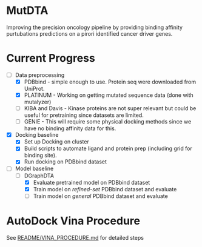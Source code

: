 # MutDTA
Improving the precision oncology pipeline by providing binding affinity purtubations predictions on a pirori identified cancer driver genes.

# Current Progress
- [ ] Data preprocessing
  - [x] PDBbind - simple enough to use. Protein seq were downloaded from UniProt.
  - [x] PLATINUM - Working on getting mutated sequence data (done with mutalyzer)
  - [ ] KIBA and Davis - Kinase proteins are not super relevant but could be useful for pretraining since datasets are limited.
  - [ ] GENIE - This will require some physical docking methods since we have no binding affinity data for this.
- [x] Docking baseline
  - [x] Set up Docking on cluster
  - [x] Build scripts to automate ligand and protein prep (including grid for binding site).
  - [x] Run docking on PDBbind dataset
- [ ] Model baseline
  - [ ] DGraphDTA
       - [x] Evaluate pretrained model on PDBbind dataset
       - [x] Train model on *refined-set* PDBbind dataset and evaluate
       - [ ] Train model on *general* PDBbind dataset and evaluate

# AutoDock Vina Procedure
See [README/VINA_PROCEDURE.md](./docs/VINA_PROCEDURE.MD) for detailed steps

